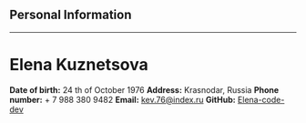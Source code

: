 ## Personal Information
***
# Elena Kuznetsova
**Date of birth:** 24 th of October 1976
**Address:** Krasnodar, Russia
**Phone number:** + 7 988 380 9482
**Email:** kev.76@index.ru
**GitHub:** [Elena-code-dev](https://github.com/Elena-code-dev)

